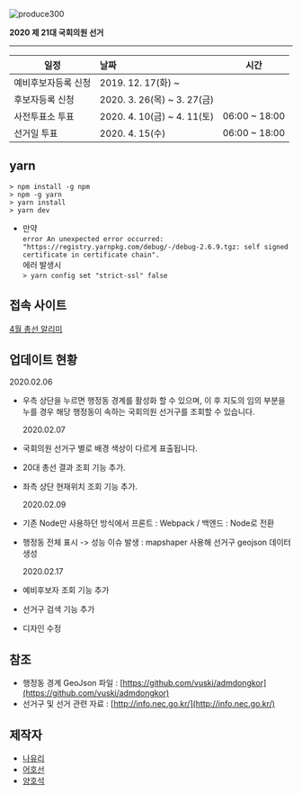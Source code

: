 ![produce300](./Produce300_1.gif)

**2020 제 21대 국회의원 선거**

---

| 일정                | 날짜                        |     시간      |
| ------------------- | :-------------------------- | :-----------: |
| 예비후보자등록 신청 | 2019. 12. 17(화) ~          |               |
| 후보자등록 신청     | 2020. 3. 26(목) ~ 3. 27(금) |               |
| 사전투표소 투표     | 2020. 4. 10(금) ~ 4. 11(토) | 06:00 ~ 18:00 |
| 선거일 투표         | 2020. 4. 15(수)             | 06:00 ~ 18:00 |

## **yarn**

```
> npm install -g npm
> npm -g yarn
> yarn install
> yarn dev
```

-   만약  
    `error An unexpected error occurred: "https://registry.yarnpkg.com/debug/-/debug-2.6.9.tgz: self signed certificate in certificate chain".`  
    에러 발생시  
    `> yarn config set "strict-ssl" false`

## **접속 사이트**

[4월 총선 알리미](https://produce300.com/)

## **업데이트 현황**

2020.02.06

-   우측 상단을 누르면 행정동 경계를 활성화 할 수 있으며, 이 후 지도의 임의 부분을 누를 경우 해당 행정동이 속하는 국회의원 선거구를 조회할 수 있습니다.

    2020.02.07

-   국회의원 선거구 별로 배경 색상이 다르게 표출됩니다.
-   20대 총선 결과 조회 기능 추가.
-   좌측 상단 현재위치 조회 기능 추가.

    2020.02.09

-   기존 Node만 사용하던 방식에서 프론트 : Webpack / 백엔드 : Node로 전환
-   행정동 전체 표시 -> 성능 이슈 발생 : mapshaper 사용해 선거구 geojson 데이터 생성

    2020.02.17

-   예비후보자 조회 기능 추가
-   선거구 검색 기능 추가
-   디자인 수정

## **참조**

-   행정동 경계 GeoJson 파일 : [https://github.com/vuski/admdongkor](https://github.com/vuski/admdongkor)
-   선거구 및 선거 관련 자료 : [http://info.nec.go.kr/](http://info.nec.go.kr/)

## **제작자**

-   [나유리](https://github.com/YuriNaDev)
-   [어호선](https://github.com/EooHoSun)
-   [양호석](https://github.com/BryceYangS)
